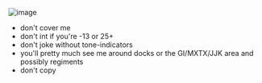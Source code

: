 ![image](https://media.discordapp.net/attachments/1168578006936191037/1241777863804321862/8251849db09889bc4f7b36998230eb7e.png?ex=664b6f41&is=664a1dc1&hm=2298c397e7626a95038f638ddc19625e891af8f3a44198536e1c0a6bf41b687a&=&format=webp&quality=lossless&width=675&height=303) 
- don't cover me
- don't int if you're -13 or 25+
- don't joke without tone-indicators
- you'll pretty much see me around docks or the GI/MXTX/JJK area and possibly regiments
- don't copy
